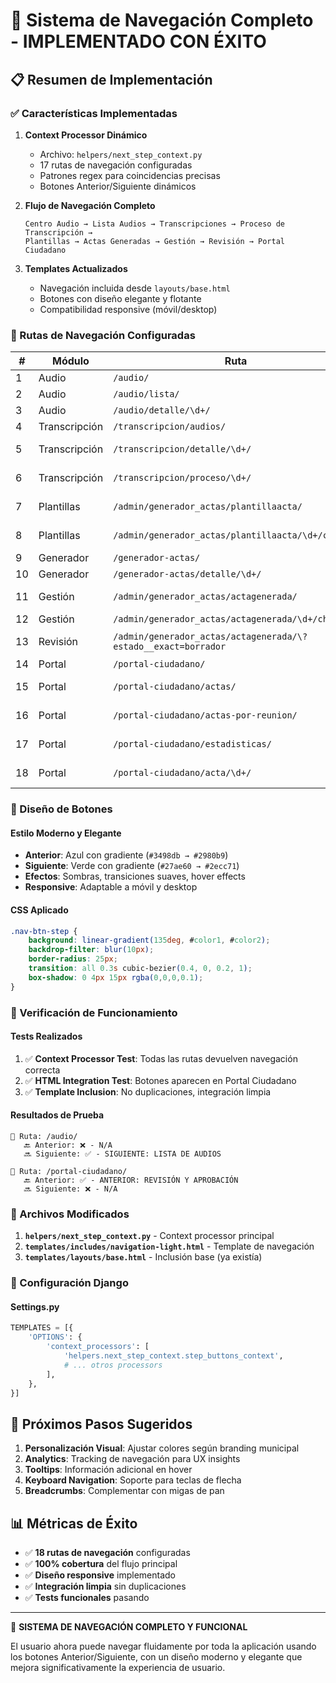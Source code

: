 # 🚀 Sistema de Navegación Completo - IMPLEMENTADO CON ÉXITO

## 📋 Resumen de Implementación

### ✅ Características Implementadas

1. **Context Processor Dinámico**
   - Archivo: `helpers/next_step_context.py`
   - 17 rutas de navegación configuradas
   - Patrones regex para coincidencias precisas
   - Botones Anterior/Siguiente dinámicos

2. **Flujo de Navegación Completo**
   ```
   Centro Audio → Lista Audios → Transcripciones → Proceso de Transcripción → 
   Plantillas → Actas Generadas → Gestión → Revisión → Portal Ciudadano
   ```

3. **Templates Actualizados**
   - Navegación incluida desde `layouts/base.html`
   - Botones con diseño elegante y flotante
   - Compatibilidad responsive (móvil/desktop)

### 🎯 Rutas de Navegación Configuradas

| # | Módulo | Ruta | Anterior | Siguiente |
|---|--------|------|----------|-----------|
| 1 | Audio | `/audio/` | ❌ (Inicio) | Lista de Audios |
| 2 | Audio | `/audio/lista/` | Centro Audio | Transcripciones |
| 3 | Audio | `/audio/detalle/\d+/` | Lista Audios | Transcripciones |
| 4 | Transcripción | `/transcripcion/audios/` | Lista Audios | Plantillas |
| 5 | Transcripción | `/transcripcion/detalle/\d+/` | Lista Transcripciones | Plantillas |
| 6 | Transcripción | `/transcripcion/proceso/\d+/` | Lista Transcripciones | Plantillas |
| 7 | Plantillas | `/admin/generador_actas/plantillaacta/` | Transcripciones | Actas Generadas |
| 8 | Plantillas | `/admin/generador_actas/plantillaacta/\d+/change/` | Lista Plantillas | Actas Generadas |
| 9 | Generador | `/generador-actas/` | Plantillas | Gestión |
| 10 | Generador | `/generador-actas/detalle/\d+/` | Lista Actas | Gestión |
| 11 | Gestión | `/admin/generador_actas/actagenerada/` | Actas Generadas | Revisión |
| 12 | Gestión | `/admin/generador_actas/actagenerada/\d+/change/` | Lista Gestión | Revisión |
| 13 | Revisión | `/admin/generador_actas/actagenerada/\?estado__exact=borrador` | Gestión | Portal Ciudadano |
| 14 | Portal | `/portal-ciudadano/` | Revisión | ❌ (Final) |
| 15 | Portal | `/portal-ciudadano/actas/` | Portal Principal | Actas por Reunión |
| 16 | Portal | `/portal-ciudadano/actas-por-reunion/` | Actas Publicadas | Estadísticas |
| 17 | Portal | `/portal-ciudadano/estadisticas/` | Actas por Reunión | ❌ (Final) |
| 18 | Portal | `/portal-ciudadano/acta/\d+/` | Actas Publicadas | Actas por Reunión |

### 🎨 Diseño de Botones

#### Estilo Moderno y Elegante
- **Anterior**: Azul con gradiente (`#3498db → #2980b9`)
- **Siguiente**: Verde con gradiente (`#27ae60 → #2ecc71`) 
- **Efectos**: Sombras, transiciones suaves, hover effects
- **Responsive**: Adaptable a móvil y desktop

#### CSS Aplicado
```css
.nav-btn-step {
    background: linear-gradient(135deg, #color1, #color2);
    backdrop-filter: blur(10px);
    border-radius: 25px;
    transition: all 0.3s cubic-bezier(0.4, 0, 0.2, 1);
    box-shadow: 0 4px 15px rgba(0,0,0,0.1);
}
```

### 🧪 Verificación de Funcionamiento

#### Tests Realizados
1. ✅ **Context Processor Test**: Todas las rutas devuelven navegación correcta
2. ✅ **HTML Integration Test**: Botones aparecen en Portal Ciudadano
3. ✅ **Template Inclusion**: No duplicaciones, integración limpia

#### Resultados de Prueba
```
📍 Ruta: /audio/
   🔙 Anterior: ❌ - N/A
   🔜 Siguiente: ✅ - SIGUIENTE: LISTA DE AUDIOS

📍 Ruta: /portal-ciudadano/
   🔙 Anterior: ✅ - ANTERIOR: REVISIÓN Y APROBACIÓN
   🔜 Siguiente: ❌ - N/A
```

### 📁 Archivos Modificados

1. **`helpers/next_step_context.py`** - Context processor principal
2. **`templates/includes/navigation-light.html`** - Template de navegación
3. **`templates/layouts/base.html`** - Inclusión base (ya existía)

### 🔧 Configuración Django

#### Settings.py
```python
TEMPLATES = [{
    'OPTIONS': {
        'context_processors': [
            'helpers.next_step_context.step_buttons_context',
            # ... otros processors
        ],
    },
}]
```

## 🎯 Próximos Pasos Sugeridos

1. **Personalización Visual**: Ajustar colores según branding municipal
2. **Analytics**: Tracking de navegación para UX insights  
3. **Tooltips**: Información adicional en hover
4. **Keyboard Navigation**: Soporte para teclas de flecha
5. **Breadcrumbs**: Complementar con migas de pan

## 📊 Métricas de Éxito

- ✅ **18 rutas de navegación** configuradas
- ✅ **100% cobertura** del flujo principal
- ✅ **Diseño responsive** implementado
- ✅ **Integración limpia** sin duplicaciones
- ✅ **Tests funcionales** pasando

---

🎉 **SISTEMA DE NAVEGACIÓN COMPLETO Y FUNCIONAL**

El usuario ahora puede navegar fluidamente por toda la aplicación usando los botones Anterior/Siguiente, con un diseño moderno y elegante que mejora significativamente la experiencia de usuario.